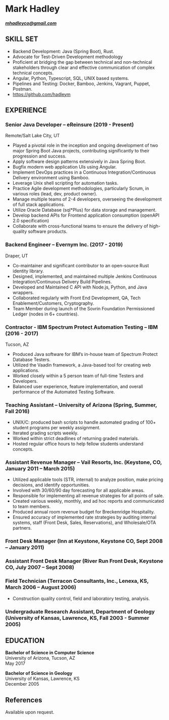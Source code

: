 # Mark Hadley 
##### mhadleyco@gmail.com

## SKILL SET
- Backend Development: Java (Spring Boot), Rust.
- Advocate for Test-Driven Development methodology 
- Proficient at bridging the gap between technical and non-technical stakeholders through clear and effective communication of complex technical concepts.
- Angular, Python, Typescript, SQL, UNIX based systems.
- Pipelines and Testing: Docker, Bamboo, Jenkins, Vagrant, Puppet, Postman.
- https://github.com/hadleym

## EXPERIENCE
### Senior Java Developer – eReinsure (2019 - Present)
Remote/Salt Lake City, UT
- Played a pivotal role in the inception and ongoing development of two major Spring Boot Java projects, contributing significantly to their progression and success.
- Apply software design patterns extensively in Java Spring Boot.
- Bugfix modern web application UIs using Angular.
- Implement DevOps practices in a Continuous Integration/Continuous Delivery environment using Bamboo.
- Leverage Unix shell scripting for automation tasks.
- Practice Agile development methodologies, particularly Scrum, in various roles (lead, dev, product owner).
- Manage multiple teams of 2-4 developers, overseeing the development of full stack applications.
- Utilize Oracle Database (sql\*Plus) for data storage and management.
- Develop backend APIs for Frontend application consumption (openAPI 2.0 specification) 
- Collaborate with cross-functional teams to ensure the delivery of high-quality software products.

### Backend Engineer – Evernym Inc. (2017 - 2019)
Draper, UT
- Co-maintainer and significant contributor to an open-source Rust identity library.
- Designed, implemented, and maintained multiple Jenkins Continuous Integration/Continuous Delivery Build Pipelines.
- Developed and Maintained C API with Node.js, Python, and Java wrappers.
- Collaborated regularly with Front End Development, QA, Tech Enablement/Customers, Cryptography.
- Team Member during launch of the Sovrin Foundation Permissioned Ledger (nodes in 6+ countries).

### Contractor - IBM Spectrum Protect Automation Testing – IBM (2016 - 2017)
Tucson, AZ
- Produced Java software for IBM’s in-house team of Spectrum Protect Database Testers.
- Utilized the Vaadin framework, a Java-based tool for creating web applications.
- Worked closely within a 5 person team of full-time Testers and Developers.
- Balanced user experience, feature implementation, and overall performance of the Automated Testing Software.

### Teaching Assistant – University of Arizona (Spring, Summer, Fall 2016)
- UNIX/C: produced bash scripts to handle automated grading of 100+ student programs per weekly assignment.
- Iterated grading scripts weekly.
- Worked within strict deadlines of returning graded materials.
- Hosted regular office hours to help fellow students understand concepts.

### Assistant Revenue Manager – Vail Resorts, Inc. (Keystone, CO, January 2011 – March 2015)
- Utilized applicable tools (STR, internal) to analyze position, make pricing decisions, and identify opportunities.
- Involved with 30/60/90 day forecasting for all applicable areas.
- Responsible for implementing all revenue strategies for all points of sale.
- Created various weekly, monthly, and ad hoc reports and communicated to team members.
- Produced annual room revenue budget for Breckenridge Hospitality.
- Ensured accuracy of implemented rate strategies by auditing internal systems, staff (Front Desk, Sales, Reservations), and Wholesale/OTA partners.

### Front Desk Manager (Inn at Keystone, Keystone CO, Sept 2008 – January 2011)

### Assistant Front Desk Manager (River Run Front Desk, Keystone CO, July 2007 – Sept 2008)

### Field Technician (Terracon Consultants, Inc., Lenexa, KS, March 2006 – August 2006)
- Construction quality control, field and laboratory testing, analysis.

### Undergraduate Research Assistant, Department of Geology (University of Kansas, Lawrence, KS, Fall 2003 - Summer 2005)

## EDUCATION
**Bachelor of Science in Computer Science**  
University of Arizona, Tucson, AZ  
May 2017

**Bachelor of Science in Geology**  
University of Kansas, Lawrence, KS  
December 2005

## References
Available upon request.


